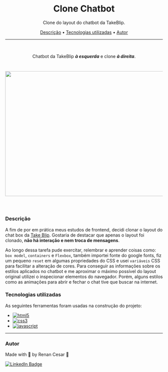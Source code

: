 <h1 align="center">Clone Chatbot</h1>

<p align="center">Clone do layout do chatbot da TakeBlip.</p>

<p align="center">
 <a href="#Descrição">Descrição</a> •
 <a href="#Tecnologias">Tecnologias utilizadas</a> •
 <a href="#autor">Autor</a>
</p>

---

<br>

<p align="center">Chatbot da TakeBlip <b><i>à esquerda</i></b> e clone <b><i>à direita</i></b>.</p>
 
 <h1 align="center">  
  <p align="center">
  <img width="700" height="400" src="Assents/Clone-chat.gif"><br><br>
</p>

</h1>

<a id="Descrição"></a>
### Descrição

A fim de por em prática meus estudos de frontend, decidi clonar o layout do chat box da [Take Blip](https://www.take.net/).
Gostaria de destacar que apenas o layout foi clonado, **não há interação e nem troca de mensagens**.

Ao longo dessa tarefa pude exercitar, relembrar e aprender coisas como: `box model`, `containers` e `Flexbox`, também importei fonte do google fonts, fiz um pequeno `reset` em algumas propriedades do CSS e usei `variáveis` CSS para facilitar a alteração de cores.
Para conseguir as informações sobre os estilos aplicados no chatbot e me aproximar o máximo possível do layout original utilizei o inspecionar elementos do navegador. Porém, alguns estilos como as animações para abrir e fechar o chat tive que buscar na internet.



<a id="Tecnologias"></a>
### Tecnologias utilizadas

As seguintes ferramentas foram usadas na construção do projeto:

- [![html5](https://img.shields.io/badge/HTML5-E34F26?style=for-the-badge&logo=html5&logoColor=white)](https://developer.mozilla.org/pt-BR/docs/Web/HTML/Element)
- [![css3](https://img.shields.io/badge/CSS3-1572B6?style=for-the-badge&logo=css3&logoColor=white)](https://developer.mozilla.org/pt-BR/docs/Web/CSS)
- [![javascript](https://img.shields.io/badge/JavaScript-323330?style=for-the-badge&logo=javascript&logoColor=F7DF1E)](https://developer.mozilla.org/pt-BR/docs/Web/JavaScript)

---

### Autor

Made with 💜 by Renan Cesar 👋

[![LinkedIn Badge](https://img.shields.io/badge/-Renan_Cesar-blue?style=flat-square&logo=Linkedin&logoColor=white&link=https://www.linkedin.com/in/renan-cesar/)](https://www.linkedin.com/in/renan-cesar/)
